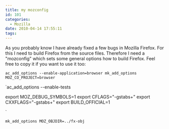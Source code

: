 ```yaml
---
title: my mozconfig
id: 101
categories:
  - Mozilla
date: 2010-04-14 17:55:11
tags:
---
```


As you probably know I have already fixed a few bugs in Mozilla Firefox. For this I need to build Firefox from the source files. Therefore I need a "mozconfig" which sets some general options how to build Firefox. Feel free to copy it if you want to use it too:

`ac_add_options --enable-application=browser
mk_add_options MOZ_CO_PROJECT=browser`

`ac_add_options --enable-tests

export MOZ_DEBUG_SYMBOLS=1
export CFLAGS="-gstabs+"
export CXXFLAGS="-gstabs+"
export BUILD_OFFICIAL=1

`

`mk_add_options MOZ_OBJDIR=../fx-obj`